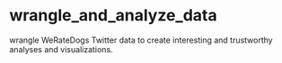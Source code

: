# wrangle_and_analyze_data
wrangle WeRateDogs Twitter data to create interesting and trustworthy analyses and visualizations.
